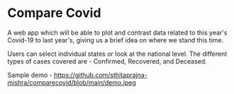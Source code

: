# Compare Covid

A web app which will be able to plot and contrast data related to this year's Covid-19 to last year's, giving us a brief idea on where we stand this time.

Users can select individual states or look at the national level. The different types of cases covered are - Confirmed, Recovered, and Deceased.

Sample demo - https://github.com/sthitaprajna-mishra/comparecovid/blob/main/demo.jpeg

